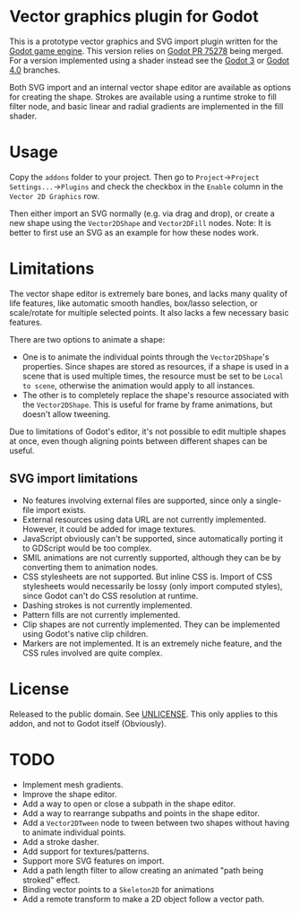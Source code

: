 # Vector graphics plugin for Godot

This is a prototype vector graphics and SVG import plugin written for the [Godot game engine](https://github.com/godotengine/godot). This version relies on [Godot PR 75278](https://github.com/godotengine/godot/pull/75278) being merged. For a version implemented using a shader instead see the [Godot 3](https://github.com/SlugFiller/godot-vector2d/tree/godot-3) or [Godot 4.0](https://github.com/SlugFiller/godot-vector2d/tree/godot-4.0) branches.

Both SVG import and an internal vector shape editor are available as options for creating the shape. Strokes are available using a runtime stroke to fill filter node, and basic linear and radial gradients are implemented in the fill shader.

# Usage

Copy the `addons` folder to your project. Then go to `Project`->`Project Settings...`->`Plugins` and check the checkbox in the `Enable` column in the `Vector 2D Graphics` row.

Then either import an SVG normally (e.g. via drag and drop), or create a new shape using the `Vector2DShape` and `Vector2DFill` nodes. Note: It is better to first use an SVG as an example for how these nodes work.

# Limitations

The vector shape editor is extremely bare bones, and lacks many quality of life features, like automatic smooth handles, box/lasso selection, or scale/rotate for multiple selected points. It also lacks a few necessary basic features.

There are two options to animate a shape:
- One is to animate the individual points through the `Vector2DShape`'s properties. Since shapes are stored as resources, if a shape is used in a scene that is used multiple times, the resource must be set to be `Local to scene`, otherwise the animation would apply to all instances.
- The other is to completely replace the shape's resource associated with the `Vector2DShape`. This is useful for frame by frame animations, but doesn't allow tweening.

Due to limitations of Godot's editor, it's not possible to edit multiple shapes at once, even though aligning points between different shapes can be useful.

## SVG import limitations

- No features involving external files are supported, since only a single-file import exists.
- External resources using data URL are not currently implemented. However, it could be added for image textures.
- JavaScript obviously can't be supported, since automatically porting it to GDScript would be too complex.
- SMIL animations are not currently supported, although they can be by converting them to animation nodes.
- CSS stylesheets are not supported. But inline CSS is. Import of CSS stylesheets would necessarily be lossy (only import computed styles), since Godot can't do CSS resolution at runtime.
- Dashing strokes is not currently implemented.
- Pattern fills are not currently implemented.
- Clip shapes are not currently implemented. They can be implemented using Godot's native clip children.
- Markers are not implemented. It is an extremely niche feature, and the CSS rules involved are quite complex.

# License

Released to the public domain. See [UNLICENSE](UNLICENSE). This only applies to this addon, and not to Godot itself (Obviously).

# TODO

- Implement mesh gradients.
- Improve the shape editor.
- Add a way to open or close a subpath in the shape editor.
- Add a way to rearrange subpaths and points in the shape editor.
- Add a `Vector2DTween` node to tween between two shapes without having to animate individual points.
- Add a stroke dasher.
- Add support for textures/patterns.
- Support more SVG features on import.
- Add a path length filter to allow creating an animated "path being stroked" effect.
- Binding vector points to a `Skeleton2D` for animations
- Add a remote transform to make a 2D object follow a vector path.
